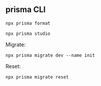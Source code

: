 ## prisma CLI

```
npx prisma format
```

```
npx prisma studio
```

Migrate:

```
npx prisma migrate dev --name init
```

Reset:

```
npx prisma migrate reset
```
